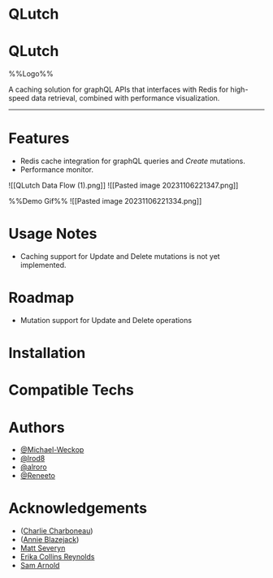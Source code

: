 # QLutch
# QLutch

%%Logo%%

A caching solution for graphQL APIs that interfaces with Redis for high-speed data retrieval, combined with performance visualization.
____
# Features
- Redis cache integration for graphQL queries and *Create* mutations.
- Performance monitor.

![[QLutch Data Flow (1).png]]
![[Pasted image 20231106221347.png]]

%%Demo Gif%%
![[Pasted image 20231106221334.png]]

# Usage Notes
- Caching support for Update and Delete mutations is not yet implemented.
# Roadmap
- Mutation support for Update and Delete operations
# Installation
# Compatible Techs
# Authors
- [@Michael-Weckop](https://github.com/Michael-Weckop)
- [@lrod8](https://github.com/lrod8)
- [@alroro](https://github.com/alroro)
- [@Reneeto](https://github.com/Reneeto)
# Acknowledgements
- ([Charlie Charboneau](https://github.com/CharlieCharboneau))
- ([Annie Blazejack](https://github.com/annieblazejack))
- [Matt Severyn](https://github.com/mtseveryn)
- [Erika Collins Reynolds](https://github.com/erikacollinsreynolds)
- [Sam Arnold](https://github.com/sam-a723)

